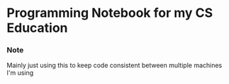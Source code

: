 # Programming Notebook for my CS Education

### Note
Mainly just using this to keep code consistent between multiple machines I'm using